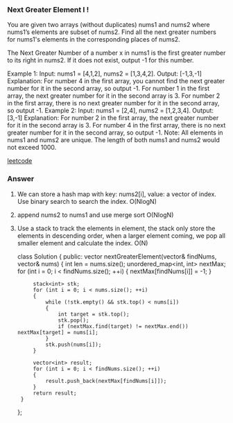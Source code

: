 ### Next Greater Element I !
You are given two arrays (without duplicates) nums1 and nums2 where nums1’s elements are subset of nums2. Find all the next greater numbers for nums1's elements in the corresponding places of nums2.

The Next Greater Number of a number x in nums1 is the first greater number to its right in nums2. If it does not exist, output -1 for this number.

Example 1:
Input: nums1 = [4,1,2], nums2 = [1,3,4,2].
Output: [-1,3,-1]
Explanation:
    For number 4 in the first array, you cannot find the next greater number for it in the second array, so output -1.
    For number 1 in the first array, the next greater number for it in the second array is 3.
    For number 2 in the first array, there is no next greater number for it in the second array, so output -1.
Example 2:
Input: nums1 = [2,4], nums2 = [1,2,3,4].
Output: [3,-1]
Explanation:
    For number 2 in the first array, the next greater number for it in the second array is 3.
    For number 4 in the first array, there is no next greater number for it in the second array, so output -1.
Note:
All elements in nums1 and nums2 are unique.
The length of both nums1 and nums2 would not exceed 1000.

[leetcode](https://leetcode.com/problems/next-greater-element-i/description/)

### Answer
1) We can store a hash map with key: nums2[i], value: a vector of index. Use binary search to search the index. O(NlogN)

2) append nums2 to nums1 and use merge sort O(NlogN)

3) Use a stack to track the elements in element, the stack only store the elements in descending order, when a larger element coming, we pop all smaller element and calculate the index. O(N)

	class Solution {
	public:
	    vector<int> nextGreaterElement(vector<int>& findNums, vector<int>& nums) {
	        int len = nums.size();
	        unordered_map<int, int> nextMax;
	        for (int i = 0; i < findNums.size(); ++i)
	        {
	            nextMax[findNums[i]] = -1;
	        }
	        
	        stack<int> stk;
	        for (int i = 0; i < nums.size(); ++i)
	        {
	            while (!stk.empty() && stk.top() < nums[i])
	            {
	                int target = stk.top();
	                stk.pop();
	                if (nextMax.find(target) != nextMax.end()) nextMax[target] = nums[i];
	            }
	            stk.push(nums[i]);
	        }
	        
	        vector<int> result;
	        for (int i = 0; i < findNums.size(); ++i)
	        {
	            result.push_back(nextMax[findNums[i]]);
	        }
	        return result;
	    }
	};


